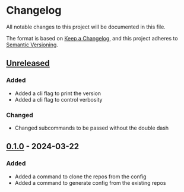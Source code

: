 # Changelog

All notable changes to this project will be documented in this file.

The format is based on [Keep a Changelog], and this project adheres to [Semantic Versioning].

## [Unreleased]

### Added

-   Added a cli flag to print the version
-   Added a cli flag to control verbosity

### Changed

-   Changed subcommands to be passed without the double dash

## [0.1.0] - 2024-03-22

### Added

-   Added a command to clone the repos from the config
-   Added a command to generate config from the existing repos

[Keep a Changelog]: https://keepachangelog.com/en/1.0.0/
[Semantic Versioning]: https://semver.org/spec/v2.0.0.html
[Unreleased]: https://github.com/spapanik/cloninator/compare/v0.1.0...main
[0.1.0]: https://github.com/spapanik/cloninator/releases/tag/v0.1.0
